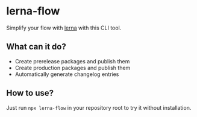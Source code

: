 # lerna-flow

Simplify your flow with [lerna](https://github.com/lerna/lerna) with this CLI tool.

## What can it do?
 - Create prerelease packages and publish them
 - Create production packages and publish them
 - Automatically generate changelog entries
 
 ## How to use?
 
 Just run ```npx lerna-flow``` in your repository root to try it without installation.
